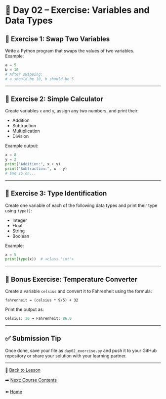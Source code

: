 # 🧠 Day 02 – Exercise: Variables and Data Types

## 🧪 Exercise 1: Swap Two Variables

Write a Python program that swaps the values of two variables.  
Example:

```python
a = 5
b = 10
# After swapping:
# a should be 10, b should be 5
```

---

## 🧪 Exercise 2: Simple Calculator

Create variables `x` and `y`, assign any two numbers, and print their:

- Addition
- Subtraction
- Multiplication
- Division

Example output:

```python
x = 8
y = 2
print("Addition:", x + y)
print("Subtraction:", x - y)
# and so on...
```

---

## 🧪 Exercise 3: Type Identification

Create one variable of each of the following data types and print their type using `type()`:

- Integer
- Float
- String
- Boolean

Example:

```python
x = 5
print(type(x))  # <class 'int'>
```

---

## 🧪 Bonus Exercise: Temperature Converter

Create a variable `celsius` and convert it to Fahrenheit using the formula:

```
fahrenheit = (celsius * 9/5) + 32
```

Print the output as:

```python
Celsius: 30 → Fahrenheit: 86.0
```

---

## ✅ Submission Tip

Once done, save your file as `day02_exercise.py` and push it to your GitHub repository or share your solution with your learning partner.

---

🧠 [Back to Lesson](./lesson.md)

➡️ [Next: Course Contents](../CourseContents.md)

⬅️ [Home](../index.md)
